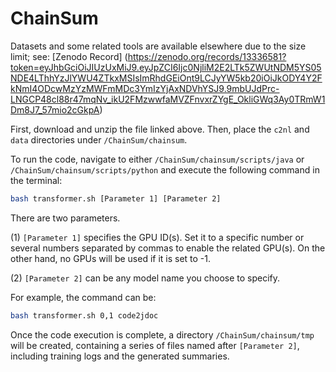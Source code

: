 # ChainSum

Datasets and some related tools are available elsewhere due to the size limit; see: [Zenodo Record] (https://zenodo.org/records/13336581?token=eyJhbGciOiJIUzUxMiJ9.eyJpZCI6Ijc0NjliM2E2LTk5ZWUtNDM5YS05NDE4LThhYzJlYWU4ZTkxMSIsImRhdGEiOnt9LCJyYW5kb20iOiJkODY4Y2FkNmI4ODcwMzYzMWFmMDc3YmIzYjAxNDVhYSJ9.9mbUJdPrc-LNGCP48cl88r47mqNv_ikU2FMzwwfaMVZFnvxrZYgE_OkliGWq3Ay0TRmW1Dm8J7_57mio2cGkpA)

First, download and unzip the file linked above. Then, place the `c2nl` and `data` directories under `/ChainSum/chainsum`.

To run the code, navigate to either `/ChainSum/chainsum/scripts/java` or `/ChainSum/chainsum/scripts/python` and execute the following command in the terminal:

```bash
bash transformer.sh [Parameter 1] [Parameter 2]
```

There are two parameters. 

(1) `[Parameter 1]` specifies the GPU ID(s). Set it to a specific number or several numbers separated by commas to enable the related GPU(s). On the other hand, no GPUs will be used if it is set to -1.

(2) `[Parameter 2]` can be any model name you choose to specify.

For example, the command can be: 
```bash
bash transformer.sh 0,1 code2jdoc
```

Once the code execution is complete, a directory `/ChainSum/chainsum/tmp` will be created, containing a series of files named after `[Parameter 2]`, including training logs and the generated summaries.

